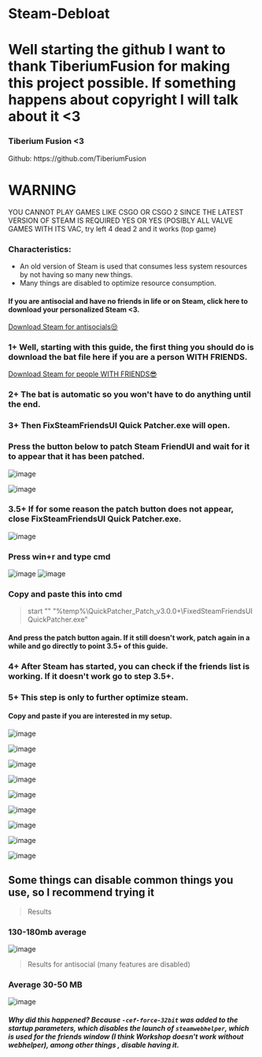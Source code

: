 # Steam-Debloat

# Well starting the github I want to thank TiberiumFusion for making this project possible. If something happens about copyright I will talk about it <3

### Tiberium Fusion <3
<p></p>
Github: https://github.com/TiberiumFusion

# WARNING
YOU CANNOT PLAY GAMES LIKE CSGO OR CSGO 2 SINCE THE LATEST VERSION OF STEAM IS REQUIRED YES OR YES (POSIBLY ALL VALVE GAMES WITH ITS VAC, try left 4 dead 2 and it works (top game)

### Characteristics:

- An old version of Steam is used that consumes less system resources by not having so many new things.
- Many things are disabled to optimize resource consumption.

#### If you are antisocial and have no friends in life or on Steam, click here to download your personalized Steam <3.
[Download Steam for antisocials😒](https://github.com/mtytyx/Steam-Debloat/releases/download/steamv1.15/Steam.for.Antisocials.bat)

<p></p>

### 1+ Well, starting with this guide, the first thing you should do is download the bat file here if you are a person WITH FRIENDS.
[Download Steam for people WITH FRIENDS😎](https://github.com/mtytyx/Steam-Debloat/releases/download/steamv1.15/Steam-Github-mtytyx.bat)
<p></p>

### 2+ The bat is automatic so you won't have to do anything until the end.

### 3+ Then FixSteamFriendsUI Quick Patcher.exe will open.

### Press the button below to patch Steam FriendUI and wait for it to appear that it has been patched.
![image](https://github.com/mtytyx/Steam-Debloat-/assets/168254237/90d55cae-556d-4101-ba45-bb3fd56c74e6)
<p></p>

![image](https://github.com/mtytyx/Steam-Debloat-/assets/168254237/af15e452-cd63-45f7-aa39-a5bca465d8ad)
<p></p>

### 3.5+ If for some reason the patch button does not appear, close FixSteamFriendsUI Quick Patcher.exe.
<p></p>

![image](https://github.com/mtytyx/Steam-Debloat/assets/168254237/51119fcc-e3a4-4d0a-8cf8-d24c1d74c64e)
### Press win+r and type cmd
![image](https://github.com/mtytyx/Steam-Debloat/assets/168254237/4313e158-a188-442d-a3e2-7b3bf812039b)
![image](https://github.com/mtytyx/Steam-Debloat/assets/168254237/f1b092c9-adfe-42d9-808c-e365ab1b1a48)

### Copy and paste this into cmd
> start "" "%temp%\QuickPatcher_Patch_v3.0.0+\FixedSteamFriendsUI QuickPatcher.exe"
<p></p>

#### And press the patch button again. If it still doesn't work, patch again in a while and go directly to point 3.5+ of this guide.
<p></p>

### 4+ After Steam has started, you can check if the friends list is working. If it doesn't work go to step 3.5+.

### 5+ This step is only to further optimize steam.
#### Copy and paste if you are interested in my setup.

![image](https://github.com/mtytyx/Steam-Debloat-/assets/168254237/5e67f706-4836-4f14-81d1-b1f3fc6914a7)
<p>

</p>

![image](https://github.com/mtytyx/Steam-Debloat-/assets/168254237/53c4a824-c4df-442f-805f-502639d790f7)
<p>
      </p>
 
![image](https://github.com/mtytyx/Steam-Debloat-/assets/168254237/957d8f8b-6486-4394-8eaa-b035d608045a)
<p>
      </p>
  
![image](https://github.com/mtytyx/Steam-Debloat-/assets/168254237/8405bc8e-9876-4db4-aaf9-d8966485c04c)
<p>
      </p>
  
![image](https://github.com/mtytyx/Steam-Debloat-/assets/168254237/edb76bc4-a5b8-4ec8-89b6-0fef918910e4)
<p>
      </p>
  
![image](https://github.com/mtytyx/Steam-Debloat-/assets/168254237/f07c2c50-457f-485c-9ef6-1c78b01c10a1)
<p>
      </p>
  
![image](https://github.com/mtytyx/Steam-Debloat-/assets/168254237/9829ecea-654c-4161-9378-ad1fdbebc8c8)
<p>
      </p>
  
![image](https://github.com/mtytyx/Steam-Debloat-/assets/168254237/7c445cfa-44b7-4ea0-85d4-76b9f24a31b5)
<p>
      </p>
  
![image](https://github.com/mtytyx/Steam-Debloat-/assets/168254237/2056157a-d341-425b-a5cc-90375f9e0d1e)
<p>
</p>

## Some things can disable common things you use, so I recommend trying it

> Results
### 130-180mb average

![image](https://github.com/mtytyx/Steam-Debloat-/assets/168254237/b8578355-a070-4e5a-8830-aed70ab6aecb)
> Results for antisocial (many features are disabled)
### Average 30-50 MB

![image](https://github.com/mtytyx/Steam-Debloat-/assets/168254237/6202931d-b31d-4c97-84c8-fa16bed9a06a)

##### Why did this happened? Because `-cef-force-32bit` was added to the startup parameters, which disables the launch of `steamwebhelper`, which is used for the friends window (I think Workshop doesn't work without webhelper), among other things , disable having it.
